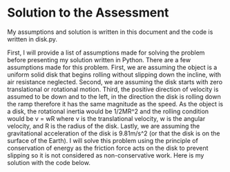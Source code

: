 # Solution to the Assessment

My assumptions and solution is written in this document and the code is written in disk.py.

First, I will provide a list of assumptions made for solving the problem before presenting my solution written in Python.
There are a few assumptions made for this problem. First, we are assuming the object is a uniform solid disk that begins rolling without slipping down the incline, with air resistance neglected. Second, we are assuming the disk starts with zero translational or rotational motion. Third, the positive direction of velocity is assumed to be down and to the left, in the direction the disk is rolling down the ramp therefore it has the same magnitude as the speed. As the object is a disk, the rotational inertia would be 1/2MR^2 and the rolling condition would be v = wR where v is the translational velocity, w is the angular velocity, and R is the radius of the disk. Lastly, we are assuming the gravitational acceleration of the disk is 9.81m/s^2 (or that the disk is on the surface of the Earth).
I will solve this problem using the principle of conservation of energy as the friction force acts on the disk to prevent slipping so it is not considered as non-conservative work. Here is my solution with the code below.
